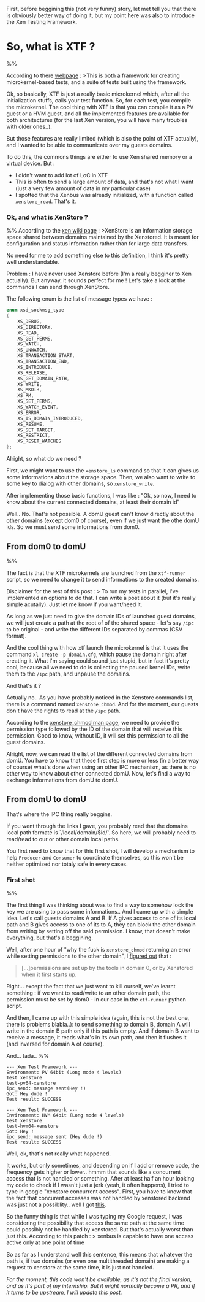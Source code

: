 First, before beggining this (not very funny) story, let met tell you that there is obviously better way of doing it, but my point here was also to introduce the Xen Testing Framework.

# So, what is XTF ?

%%

According to there [webpage](http://xenbits.xen.org/docs/xtf/)
:	>This is both a framework for creating microkernel-based tests, and a suite of tests built using the framework.

Ok, so basically, XTF is just a really basic microkernel which, after all the initialization stuffs, calls your test function. So, for each test, you compile the microkernel.
The cool thing with XTF is that you can compile it as a PV guest or a HVM guest, and all the implemented features are available for both architectures (for the last Xen version, you will have many troubles with older ones..).

But those features are really limited (which is also the point of XTF actually), and I wanted to be able to communicate over my guests domains.

To do this, the commons things are either to use Xen shared memory or a virtual device. But :

* I didn't want to add lot of LoC in XTF
* This is often to send a large amount of data, and that's not what I want (just a very few amount of data in my particular case)
* I spotted that the Xenbus was already initialized, with a function called `xenstore_read`. That's it.

### Ok, and what is XenStore ?
%%
According to the [xen wiki page](https://wiki.xen.org/wiki/XenStore)
: >XenStore is an information storage space shared between domains maintained by the Xenstored. It is meant for configuration and status information rather than for large data transfers.

No need for me to add something else to this definition, I think it's pretty well understandable.

Problem : I have never used Xenstore before (I'm a really begginer to Xen actually).
But anyway, it sounds perfect for me ! Let's take a look at the commands I can send through XenStore.

The following enum is the list of message types we have :

```c
enum xsd_sockmsg_type
{
	XS_DEBUG,
	XS_DIRECTORY,
	XS_READ,
	XS_GET_PERMS,
	XS_WATCH,
	XS_UNWATCH,
	XS_TRANSACTION_START,
	XS_TRANSACTION_END,
	XS_INTRODUCE,
	XS_RELEASE,
	XS_GET_DOMAIN_PATH,
	XS_WRITE,
	XS_MKDIR,
	XS_RM,
	XS_SET_PERMS,
	XS_WATCH_EVENT,
	XS_ERROR,
	XS_IS_DOMAIN_INTRODUCED,
	XS_RESUME,
	XS_SET_TARGET,
	XS_RESTRICT,
	XS_RESET_WATCHES
};
```

Alright, so what do we need ?

First, we might want to use the `xenstore_ls` command so that it can gives us some informations about the storage space.
Then, we also want to write to some key to dialog with other domains, so `xenstore_write`.

After implementing those basic functions, I was like : "Ok, so now, I need to know about the current connected domains, at least their domain id"

Well.. No. That's not possible. A domU guest can't know directly about the other domains (except dom0 of course), even if we just want the othe domU ids. So we must send some informations from dom0.

## From dom0 to domU
%%

The fact is that the XTF microkernels are launched from the `xtf-runner` script, so we need to change it to send informations to the created domains.

Disclaimer for the rest of this post
:	> To run my tests in parallel, I've implemented an options to do that. I can write a post about it (but it's really simple acutally). Just let me know if you want/need it.

As long as we just need to give the domain IDs of launched guest domains, we will just create a path at the root of of the shared space - let's say `/ipc` to be original - and write the different IDs separated by commas (CSV format).

And the cool thing with how xtf launch the microkernel is that it uses the command `xl create -p domain.cfg`, which pause the domain right after creating it.
What I'm saying could sound just stupid, but in fact it's pretty cool, because all we need to do is collecting the paused kernel IDs, write them to the `/ipc` path, and unpause the domains.

And that's it ?

Actually no.. As you have probably noticed in the Xenstore commands list, there is a command named `xenstore_chmod`. And for the moment, our guests don't have the rights to read at the `/ipc` path.

According to the [xenstore_chmod man page](https://xenbits.xen.org/docs/4.5-testing/man/xenstore-chmod.1.html), we need to provide the permission type followed by the ID of the domain that will receive this permission.
Good to know, without ID, it will set this permission to all the guest domains.

Alright, now, we can read the list of the different connected domains from domU. You have to know that these first step is more or less (in a better way of course) what's done when using an other IPC mechanism, as there is no other way to know about other connected domU.
Now, let's find a way to exchange informations from domU to domU.

## From domU to domU

That's where the IPC thing really beggins.

If you went through the links I gave, you probably read that the domains local path formate is `/local/domain/$id/'. So here, we will probably need to read/read to our or other domain local paths.

You first need to know that for this first shot, I will develop a mechanism to help `Producer` and `Consumer` to coordinate themselves, so this won't be neither optimized nor totaly safe in every cases.

### First shot
%%

The first thing I was thinking about was to find a way to somehow lock the key we are using to pass some informations.. And I came up with a simple idea. Let's call guests domains A and B. If A gives access to one of its local path and B gives access to one of its to A, they can block the other domain from writing by setting off the said permission. I know, that doesn't make everything, but that's a beggining.

Well, after one hour of "why the fuck is `xenstore_chmod` returning an error while setting permissions to the other domain", I [figured out](https://wiki.xen.org/wiki/XenBus#Permissions) that :
> [...]permissions are set up by the tools in domain 0, or by Xenstored when it first starts up.

Right... except the fact that we just want to kill ourself, we've learnt something : if we want to read/write to an other domain path, the permission must be set by dom0 - in our case in the `xtf-runner` python script.

And then, I came up with this simple idea (again, this is not the best one, there is problems blabla..): to send something to domain B, domain A will write in the domain B path only if this path is empty. And if domain B want to receive a message, it reads what's in its own path, and then it flushes it (and inversed for domain A of course).

And... tada..
%%
```text
--- Xen Test Framework ---
Environment: PV 64bit (Long mode 4 levels)
Test xenstore
test-pv64-xenstore
ipc_send: message sent(Hey !)
Got: Hey dude !
Test result: SUCCESS

--- Xen Test Framework ---
Environment: HVM 64bit (Long mode 4 levels)
Test xenstore
test-hvm64-xenstore
Got: Hey !
ipc_send: message sent (Hey dude !)
Test result: SUCCESS
```

Well, ok, that's not really what happened.

It works, but only sometimes, and depending on if I add or remove code, the frequency gets higher or lower.. hmmm that sounds like a concurrent access that is not handled or something.
After at least half an hour looking my code to check if I wasn't just a jerk (yeah, it often happens), I tried to type in google "xenstore concurrent access".
First, you have to know that the fact that concurent accesses was not handled by xenstored backend was just not a possiblity.. well I got [this](https://patchwork.kernel.org/patch/9501273/).

So the funny thing is that while I was typing my Google request, I was considering the possibility that access the same path at the same time could possibly not be handled by xenstored. But that's actually worst than just this.
According to this patch
:	> xenbus is capable to have one access active only at one point of time

So as far as I understand well this sentence, this means that whatever the path is, if two domains (or even one multithreaded domain) are making a request to xenstore at the same time, it is just not handled.

_For the moment, this code won't be available, as it's not the final version, and as it's part of my internship. But it might normally become a PR, and if it turns to be upstream, I will update this post._

